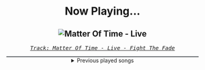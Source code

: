 <div align="center"> 
<h1>Now Playing...</h1>

![Matter Of Time - Live](https://i.scdn.co/image/ab67616d00001e02191e4f67a4611e8c1cd86521)
--
_<samp><a href="https://open.spotify.com/track/4pH7nsojTS0rhRoIaawnhu">Track: Matter Of Time - Live - Fight The Fade</a></samp>_

<div style="border: 1px #4B5054 solid"></div>
<details>
  <summary>
    Previous played songs
  </summary>
  <table>
    <thead>
      <tr>
        <th>
          Artist
        </th>
        <th>
          Song
        </th>
        <th>
          Link
        </th>
      </tr>
    </thead>
    <tbody>
      <tr><td>Fight The Fade</td><td>Matter Of Time - Live</td><td><a href="https://open.spotify.com/track/4pH7nsojTS0rhRoIaawnhu">https://open.spotify.com/track/4pH7nsojTS0rhRoIaawnhu</a></td></tr><tr><td>Mega Drive</td><td>Arc Ascension</td><td><a href="https://open.spotify.com/track/768VbqAmiDDD9OIXdLGbOJ">https://open.spotify.com/track/768VbqAmiDDD9OIXdLGbOJ</a></td></tr><tr><td>Celldweller</td><td>A Matter of Time - Inexedra Remix</td><td><a href="https://open.spotify.com/track/1vmkGzZOhw0fVlbFiXPFmx">https://open.spotify.com/track/1vmkGzZOhw0fVlbFiXPFmx</a></td></tr><tr><td>Celldweller</td><td>Soul Parasites - Soul Extract & Void Chapter Remix</td><td><a href="https://open.spotify.com/track/269ZAiDy8zkVzS5ZJjrjE3">https://open.spotify.com/track/269ZAiDy8zkVzS5ZJjrjE3</a></td></tr><tr><td>Celldweller</td><td>Soul Parasites - Soul Extract & Void Chapter Remix</td><td><a href="https://open.spotify.com/track/269ZAiDy8zkVzS5ZJjrjE3">https://open.spotify.com/track/269ZAiDy8zkVzS5ZJjrjE3</a></td></tr><tr><td>FreqGen</td><td>Future 1999</td><td><a href="https://open.spotify.com/track/2ZPMUiQ9sxqKRuT3czd17I">https://open.spotify.com/track/2ZPMUiQ9sxqKRuT3czd17I</a></td></tr><tr><td>DEATHPHONK</td><td>METAL BRAZILIAN PHONK</td><td><a href="https://open.spotify.com/track/4HN5D24toedkL5wuP7l8s0">https://open.spotify.com/track/4HN5D24toedkL5wuP7l8s0</a></td></tr><tr><td>DEATHPHONK</td><td>METAL BRAZILIAN PHONK</td><td><a href="https://open.spotify.com/track/4HN5D24toedkL5wuP7l8s0">https://open.spotify.com/track/4HN5D24toedkL5wuP7l8s0</a></td></tr><tr><td>DEATHPHONK</td><td>METAL BRAZILIAN PHONK</td><td><a href="https://open.spotify.com/track/4HN5D24toedkL5wuP7l8s0">https://open.spotify.com/track/4HN5D24toedkL5wuP7l8s0</a></td></tr><tr><td>DEATHPHONK</td><td>METAL BRAZILIAN PHONK</td><td><a href="https://open.spotify.com/track/4HN5D24toedkL5wuP7l8s0">https://open.spotify.com/track/4HN5D24toedkL5wuP7l8s0</a></td></tr><tr><td>DEATHPHONK</td><td>METAL BRAZILIAN PHONK</td><td><a href="https://open.spotify.com/track/4HN5D24toedkL5wuP7l8s0">https://open.spotify.com/track/4HN5D24toedkL5wuP7l8s0</a></td></tr><tr><td>DEATHPHONK</td><td>METAL BRAZILIAN PHONK</td><td><a href="https://open.spotify.com/track/4HN5D24toedkL5wuP7l8s0">https://open.spotify.com/track/4HN5D24toedkL5wuP7l8s0</a></td></tr><tr><td>DEATHPHONK</td><td>METAL BRAZILIAN PHONK</td><td><a href="https://open.spotify.com/track/4HN5D24toedkL5wuP7l8s0">https://open.spotify.com/track/4HN5D24toedkL5wuP7l8s0</a></td></tr><tr><td>DEATHPHONK</td><td>METAL BRAZILIAN PHONK</td><td><a href="https://open.spotify.com/track/4HN5D24toedkL5wuP7l8s0">https://open.spotify.com/track/4HN5D24toedkL5wuP7l8s0</a></td></tr><tr><td>DEATHPHONK</td><td>METAL BRAZILIAN PHONK</td><td><a href="https://open.spotify.com/track/4HN5D24toedkL5wuP7l8s0">https://open.spotify.com/track/4HN5D24toedkL5wuP7l8s0</a></td></tr><tr><td>Morgana</td><td>Agressionsblues</td><td><a href="https://open.spotify.com/track/5Ay5LJV3v3ATLYp30GaYJQ">https://open.spotify.com/track/5Ay5LJV3v3ATLYp30GaYJQ</a></td></tr><tr><td>Morgana</td><td>Agressionsblues</td><td><a href="https://open.spotify.com/track/5Ay5LJV3v3ATLYp30GaYJQ">https://open.spotify.com/track/5Ay5LJV3v3ATLYp30GaYJQ</a></td></tr><tr><td>Morgana</td><td>Agressionsblues</td><td><a href="https://open.spotify.com/track/5Ay5LJV3v3ATLYp30GaYJQ">https://open.spotify.com/track/5Ay5LJV3v3ATLYp30GaYJQ</a></td></tr><tr><td>Morgana</td><td>Agressionsblues</td><td><a href="https://open.spotify.com/track/5Ay5LJV3v3ATLYp30GaYJQ">https://open.spotify.com/track/5Ay5LJV3v3ATLYp30GaYJQ</a></td></tr><tr><td>Morgana</td><td>Agressionsblues</td><td><a href="https://open.spotify.com/track/5Ay5LJV3v3ATLYp30GaYJQ">https://open.spotify.com/track/5Ay5LJV3v3ATLYp30GaYJQ</a></td></tr>
    </tbody>
  </table>
</details>

</div>
